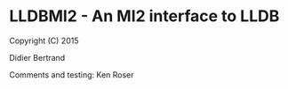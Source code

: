 # LLDBMI2 - An MI2 interface to LLDB

Copyright (C) 2015

Didier Bertrand

Comments and testing: Ken Roser